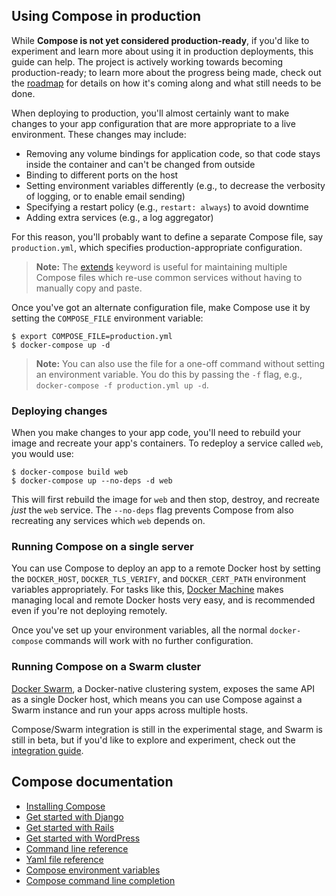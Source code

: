 <!--[metadata]>
+++
title = "Using Compose in production"
description = "Guide to using Docker Compose in production"
keywords = ["documentation, docs,  docker, compose, orchestration, containers,  production"]
[menu.main]
parent="smn_workw_compose"
weight=1
+++
<![end-metadata]-->


## Using Compose in production

While **Compose is not yet considered production-ready**, if you'd like to experiment and learn more about using it in production deployments, this guide
can help.
The project is actively working towards becoming
production-ready; to learn more about the progress being made, check out the <a href="https://github.com/docker/compose/blob/master/ROADMAP.md">roadmap</a> for details
on how it's coming along and what still needs to be done.

When deploying to production, you'll almost certainly want to make changes to
your app configuration that are more appropriate to a live environment. These
changes may include:

- Removing any volume bindings for application code, so that code stays inside
  the container and can't be changed from outside
- Binding to different ports on the host
- Setting environment variables differently (e.g., to decrease the verbosity of
  logging, or to enable email sending)
- Specifying a restart policy (e.g., `restart: always`) to avoid downtime
- Adding extra services (e.g., a log aggregator)

For this reason, you'll probably want to define a separate Compose file, say
`production.yml`, which specifies production-appropriate configuration.

> **Note:** The [extends](extends.md) keyword is useful for maintaining multiple
> Compose files which re-use common services without having to manually copy and
> paste.

Once you've got an alternate configuration file, make Compose use it
by setting the `COMPOSE_FILE` environment variable:

    $ export COMPOSE_FILE=production.yml
    $ docker-compose up -d

> **Note:** You can also use the file for a one-off command without setting
> an environment variable. You do this by passing the `-f` flag, e.g.,
> `docker-compose -f production.yml up -d`.

### Deploying changes

When you make changes to your app code, you'll need to rebuild your image and
recreate your app's containers. To redeploy a service called
`web`, you would use:

    $ docker-compose build web
    $ docker-compose up --no-deps -d web

This will first rebuild the image for `web` and then stop, destroy, and recreate
*just* the `web` service. The `--no-deps` flag prevents Compose from also
recreating any services which `web` depends on.

### Running Compose on a single server

You can use Compose to deploy an app to a remote Docker host by setting the
`DOCKER_HOST`, `DOCKER_TLS_VERIFY`, and `DOCKER_CERT_PATH` environment variables
appropriately. For tasks like this,
[Docker Machine](https://docs.docker.com/machine) makes managing local and
remote Docker hosts very easy, and is recommended even if you're not deploying
remotely.

Once you've set up your environment variables, all the normal `docker-compose`
commands will work with no further configuration.

### Running Compose on a Swarm cluster

[Docker Swarm](https://docs.docker.com/swarm), a Docker-native clustering
system, exposes the same API as a single Docker host, which means you can use
Compose against a Swarm instance and run your apps across multiple hosts.

Compose/Swarm integration is still in the experimental stage, and Swarm is still
in beta, but if you'd like to explore and experiment, check out the <a
href="https://github.com/docker/compose/blob/master/SWARM.md">integration
guide</a>.

## Compose documentation

- [Installing Compose](install.md)
- [Get started with Django](django.md)
- [Get started with Rails](rails.md)
- [Get started with WordPress](wordpress.md)
- [Command line reference](/reference)
- [Yaml file reference](yml.md)
- [Compose environment variables](env.md)
- [Compose command line completion](completion.md)
